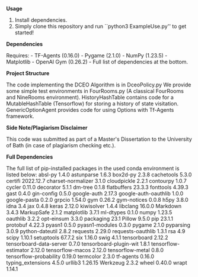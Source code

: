 **Usage**

1. Install dependencies.
2. Simply clone this repository and run ``python3 ExampleUse.py'' to get started!

**Dependencies**

Requires: 
    - TF-Agents (0.16.0)
    - Pygame (2.1.0)
    - NumPy (1.23.5)
    - Matplotlib
    - OpenAI Gym (0.26.2)
    - Full list of dependencies at the bottom.

**Project Structure**

The code implementing the DCEO Algorithm is in DceoPolicy.py
We provide some simple test environments in FourRooms.py (A classical FourRooms and NineRooms environment).
HistoryHashTable contains code for a MutableHashTable (Tensorflow) for storing a history of state visitation.
GenericOptionAgent provides code for using Options with Tf-Agents framework.

**Side Note/Plagiarism Disclaimer**

This code was submitted as part of a Master's Dissertation to the University of Bath (in case of plagiarism checking etc.).

**Full Dependencies**

The full list of pip-installed packages in the used conda environment is listed below:
    absl-py                 1.4.0
    astunparse              1.6.3
    box2d-py                2.3.8
    cachetools              5.3.0
    certifi                 2022.12.7
    charset-normalizer      3.1.0
    cloudpickle             2.2.1
    contourpy               1.0.7
    cycler                  0.11.0
    decorator               5.1.1
    dm-tree                 0.1.8
    flatbuffers             23.3.3
    fonttools               4.39.3
    gast                    0.4.0
    gin-config              0.5.0
    google-auth             2.17.3
    google-auth-oauthlib    1.0.0
    google-pasta            0.2.0
    grpcio                  1.54.0
    gym                     0.26.2
    gym-notices             0.0.8
    h5py                    3.8.0
    idna                    3.4
    jax                     0.4.8
    keras                   2.12.0
    kiwisolver              1.4.4
    libclang                16.0.0
    Markdown                3.4.3
    MarkupSafe              2.1.2
    matplotlib              3.7.1
    ml-dtypes               0.1.0
    numpy                   1.23.5
    oauthlib                3.2.2
    opt-einsum              3.3.0
    packaging               23.1
    Pillow                  9.5.0
    pip                     23.1.1
    protobuf                4.22.3
    pyasn1                  0.5.0
    pyasn1-modules          0.3.0
    pygame                  2.1.0
    pyparsing               3.0.9
    python-dateutil         2.8.2
    requests                2.29.0
    requests-oauthlib       1.3.1
    rsa                     4.9
    scipy                   1.10.1
    setuptools              67.7.2
    six                     1.16.0
    swig                    4.1.1
    tensorboard             2.12.2
    tensorboard-data-server 0.7.0
    tensorboard-plugin-wit  1.8.1
    tensorflow-estimator    2.12.0
    tensorflow-macos        2.12.0
    tensorflow-metal        0.8.0
    tensorflow-probability  0.19.0
    termcolor               2.3.0
    tf-agents               0.16.0
    typing_extensions       4.5.0
    urllib3                 1.26.15
    Werkzeug                2.3.2
    wheel                   0.40.0
    wrapt                   1.14.1
